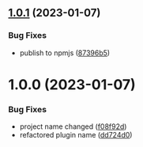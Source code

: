 ## [1.0.1](https://github.com/patoi/tw-zen-plugin/compare/v1.0.0...v1.0.1) (2023-01-07)


### Bug Fixes

* publish to npmjs ([87396b5](https://github.com/patoi/tw-zen-plugin/commit/87396b5903f664008fdb6f7bf62328dce6771acf))

# 1.0.0 (2023-01-07)


### Bug Fixes

* project name changed ([f08f92d](https://github.com/patoi/tw-zen-plugin/commit/f08f92d35175e458e4753e1694fa480f49ac479a))
* refactored plugin name ([dd724d0](https://github.com/patoi/tw-zen-plugin/commit/dd724d0fa66484a34a35d5f0972068e9d13ec1dd))
